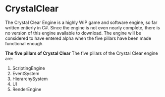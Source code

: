# CrystalClear
The Crystal Clear Engine is a highly WIP game and software engine, so far written entierly in C#.
Since the engine is not even nearly complete, there is no version of this engine available to download.
The engine will be considered to have entered alpha when the five pillars have been made functional enough.

**The five pillars of Crystal Clear**
The five pillars of the Crystal Clear engine are:
1. ScriptingEngine
2. EventSystem
3. HierarchySystem
4. UI
5. RenderEngine
